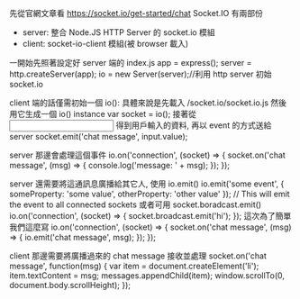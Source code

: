 先從官網文章看 https://socket.io/get-started/chat
Socket.IO 有兩部份
- server: 整合 Node.JS HTTP Server 的 socket.io 模組
- client: socket-io-client 模組(被 browser 載入)

一開始先照著設定好 server 端的 index.js
app = express();
server = http.createServer(app);
io = new Server(server);//利用 http server 初始 socket.io

client 端的話僅需初始一個 io():
具體來說是先載入 /socket.io/socket.io.js 然後用它生成一個 io() instance
var socket = io();
接著從 <input> 得到用戶輸入的資料, 再以 event 的方式送給 server
socket.emit('chat message', input.value);

server 那邊會處理這個事件
io.on('connection', (socket) => {
  socket.on('chat message', (msg) => {
    console.log('message: ' + msg);
  });
});

server 還需要將這通訊息廣播給其它人, 使用 io.emit()
io.emit('some event', { someProperty: 'some value', otherProperty: 'other value' }); // This will emit the event to all connected sockets
或者可用 socket.boradcast.emit()
io.on('connection', (socket) => {
  socket.broadcast.emit('hi');
});
這次為了簡單我們這麼寫
io.on('connection', (socket) => {
  socket.on('chat message', (msg) => {
    io.emit('chat message', msg);
  });
});

client 那邊需要將廣播過來的 chat message 接收並處理
socket.on('chat message', function(msg) {
  var item = document.createElement('li');
  item.textContent = msg;
  messages.appendChild(item);
  window.scrollTo(0, document.body.scrollHeight);
});
